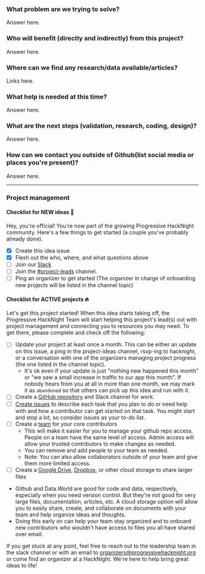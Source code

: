 <!--- Keep everything below and click 'Submit new issue'  --->

### What problem are we trying to solve?

Answer here.


### Who will benefit (directly and indirectly) from this project?

Answer here.


### Where can we find any research/data available/articles?

Links here.


### What help is needed at this time?

Answer here.


### What are the next steps (validation, research, coding, design)?

Answer here.

### How can we contact you outside of Github(list social media or places you're present)?

Answer here.

----
<!--- You can skip the following for now, but come back to it later!  --->

### Project management

#### Checklist for NEW ideas :baby:
Hey, you're official! You're now part of the growing Progressive HackNight community. Here's a few things to get started (a couple you've probably already done).

- [x] Create this idea issue
- [x] Flesh out the who, where, and what questions above
- [ ] Join our [Slack](https://progressivehacknight.slack.com)
- [ ] Join the [#project-leads](https://progressivehacknight.slack.com/messages/CFLCLB1PV/) channel. 
- [ ] Ping an organizer to get started (The organizer in charge of onboarding new projects will be listed in the channel topic)

#### Checklist for ACTIVE projects :fire:
Let's get this project started! When this idea starts taking off, the Progressive HackNight Team will start helping this project's lead(s) out with project management and connecting you to resources you may need. To get there, please complete and check off the following:

- [ ] Update your project at least once a month.  This can be either an update on this issue, a ping in the project-ideas channel, rsvp-ing to hacknight, or a conversation with one of the organizers managing project progress (the one listed in the channel topic). 
  - It's ok even if your update is just "nothing new happened this month" or "we saw a small increase in traffic to our app this month". If nobody hears from you at all in more than one month, we may mark it as `abandoned` so that others can pick up this idea and run with it.
- [ ] Create a [GitHub repository](https://github.com/new) and Slack channel for work.
- [ ] [Create issues](https://mozilla.github.io/open-leadership-training-series/articles/get-your-project-online/project-set-up-for-collaboration-with-github/#assignment--add-your-first-issue) to describe each task that you plan to do or need help with and how a contributor can get started on that task. You might start and stop a lot, so consider issues as your to-do list.
- [ ] Create a [team](https://help.github.com/articles/creating-a-team/) for your core contributors
  - This will make it easier for you to manage your github repo access. People on a team have the same level of access. Admin access will allow your trusted contributors to make changes as needed. 
  - You can remove and add people to your team as needed. 
  - Note: You can also allow collaborators outside of your team and give them more limited access.
- [ ]   Create a [Google Drive](https://drive.google.com), [Dropbox](https://www.dropbox.com/), or other cloud storage to share larger files
  - Github and Data.World are good for code and data, respectively, especially when you need version control. But they're not good for very large files, documentation, articles, etc. A cloud storage option will allow you to easily share, create, and collaborate on documents with your team and help organize ideas and thoughts.
  - Doing this early on can help your team stay organized and to onboard new contributors who wouldn't have access to files you all have shared over email.


If you get stuck at any point, feel free to reach out to the leadership team in the slack channel or with an email to organizers@progressivehacknight.org or come find an organizer at a HackNight. We're here to help bring great ideas to life!
